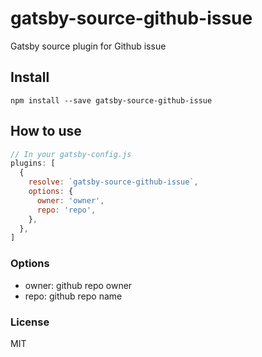 # gatsby-source-github-issue

 Gatsby source plugin for Github issue

## Install

`npm install --save gatsby-source-github-issue`

## How to use

```javascript
// In your gatsby-config.js
plugins: [
  {
    resolve: `gatsby-source-github-issue`,
    options: {
      owner: 'owner',
      repo: 'repo',
    },
  },
]
```

### Options
- owner: github repo owner
- repo: github repo name

### License
MIT
